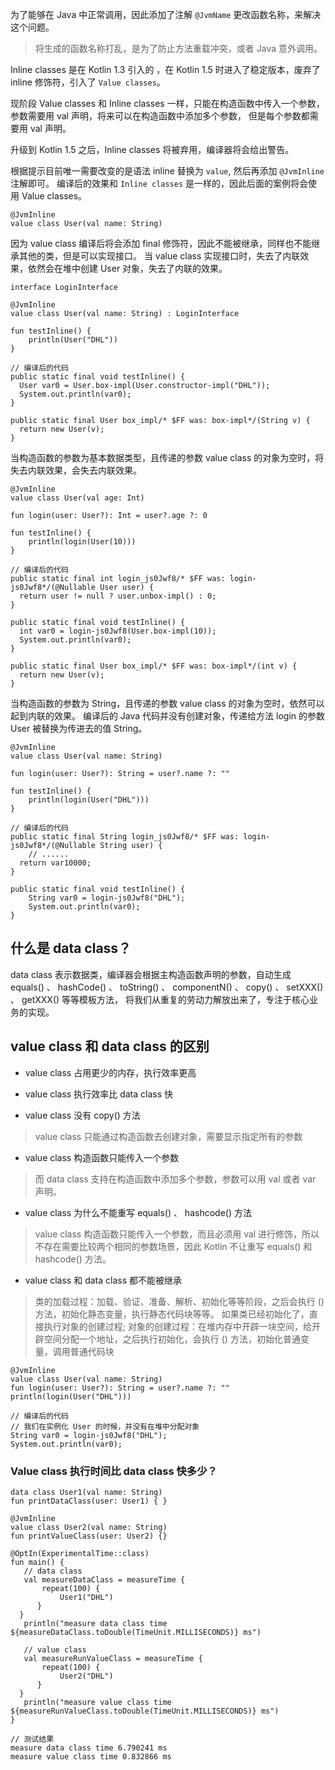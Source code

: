 
为了能够在 Java 中正常调用，因此添加了注解 `@JvmName` 更改函数名称，来解决这个问题。

>将生成的函数名称打乱，是为了防止方法重载冲突，或者 Java 意外调用。

Inline classes 是在 Kotlin 1.3 引入的 ，在 Kotlin 1.5 时进入了稳定版本，废弃了 inline 修饰符，引入了 `Value classes`。

现阶段 Value classes  和 Inline classes 一样，只能在构造函数中传入一个参数，参数需要用 val 声明，将来可以在构造函数中添加多个参数，
但是每个参数都需要用 val 声明。

升级到 Kotlin 1.5 之后，Inline classes 将被弃用，编译器将会给出警告。

根据提示目前唯一需要改变的是语法 inline 替换为 `value`, 然后再添加 `@JvmInline` 注解即可。
编译后的效果和 `Inline classes` 是一样的，因此后面的案例将会使用 Value classes。

```
@JvmInline
value class User(val name: String)
```

因为 value class 编译后将会添加 final 修饰符，因此不能被继承，同样也不能继承其他的类，但是可以实现接口。
当 value class 实现接口时，失去了内联效果，依然会在堆中创建 User 对象，失去了内联的效果。

```
interface LoginInterface

@JvmInline
value class User(val name: String) : LoginInterface

fun testInline() {
    println(User("DHL"))
}

// 编译后的代码
public static final void testInline() {
  User var0 = User.box-impl(User.constructor-impl("DHL"));
  System.out.println(var0);
}

public static final User box_impl/* $FF was: box-impl*/(String v) {
  return new User(v);
}
```

当构造函数的参数为基本数据类型，且传递的参数 value class 的对象为空时，将失去内联效果，会失去内联效果。

```
@JvmInline
value class User(val age: Int)

fun login(user: User?): Int = user?.age ?: 0

fun testInline() {
    println(login(User(10)))
}

// 编译后的代码
public static final int login_js0Jwf8/* $FF was: login-js0Jwf8*/(@Nullable User user) {
  return user != null ? user.unbox-impl() : 0;
}

public static final void testInline() {
  int var0 = login-js0Jwf8(User.box-impl(10));
  System.out.println(var0);
}

public static final User box_impl/* $FF was: box-impl*/(int v) {
  return new User(v);
}
```

当构造函数的参数为 String，且传递的参数 value class 的对象为空时，依然可以起到内联的效果。
编译后的 Java 代码并没有创建对象，传递给方法 login 的参数 User 被替换为传进去的值 String。

```
@JvmInline
value class User(val name: String)

fun login(user: User?): String = user?.name ?: ""

fun testInline() {
    println(login(User("DHL")))
}

// 编译后的代码
public static final String login_js0Jwf8/* $FF was: login-js0Jwf8*/(@Nullable String user) {
    // ......
  return var10000;
}

public static final void testInline() {
    String var0 = login-js0Jwf8("DHL");
    System.out.println(var0);
}
```

## 什么是 data class？

data class 表示数据类，编译器会根据主构造函数声明的参数，自动生成 equals() 、 hashCode() 、 toString() 、 componentN() 、 copy() 、 setXXX() 、 getXXX() 等等模板方法，
将我们从重复的劳动力解放出来了，专注于核心业务的实现。

## value class 和 data class 的区别

- value class 占用更少的内存，执行效率更高

- value class 执行效率比 data class 快

- value class 没有 copy() 方法

>value class 只能通过构造函数去创建对象，需要显示指定所有的参数

- value class 构造函数只能传入一个参数

>而 data class 支持在构造函数中添加多个参数，参数可以用 val 或者 var 声明。

- value class 为什么不能重写 equals() 、 hashcode() 方法

>value class 构造函数只能传入一个参数，而且必须用 val 进行修饰，所以不存在需要比较两个相同的参数场景，因此 Kotlin 不让重写 equals()  和 hashcode() 方法。

- value class 和 data class 都不能被继承

>类的加载过程：加载、验证、准备、解析、初始化等等阶段，之后会执行 <clinit>() 方法，初始化静态变量，执行静态代码块等等。
如果类已经初始化了，直接执行对象的创建过程;
>对象的创建过程：在堆内存中开辟一块空间，给开辟空间分配一个地址，之后执行初始化，会执行 <init>() 方法，初始化普通变量，调用普通代码块

```
@JvmInline
value class User(val name: String)
fun login(user: User?): String = user?.name ?: ""
println(login(User("DHL")))

// 编译后的代码
// 我们在实例化 User 的时候，并没有在堆中分配对象
String var0 = login-js0Jwf8("DHL");
System.out.println(var0);
```

### Value class 执行时间比 data class 快多少？

```
data class User1(val name: String)
fun printDataClass(user: User1) { }

@JvmInline
value class User2(val name: String)
fun printValueClass(user: User2) {}

@OptIn(ExperimentalTime::class)
fun main() {
   // data class
   val measureDataClass = measureTime {
       repeat(100) {
           User1("DHL")
      }
  }
   println("measure data class time ${measureDataClass.toDouble(TimeUnit.MILLISECONDS)} ms")

   // value class
   val measureRunValueClass = measureTime {
       repeat(100) {
           User2("DHL")
      }
  }
   println("measure value class time ${measureRunValueClass.toDouble(TimeUnit.MILLISECONDS)} ms")
}

// 测试结果
measure data class time 6.790241 ms
measure value class time 0.832866 ms
```










































